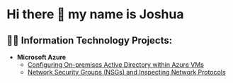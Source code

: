<h1> Hi there 👋 my name is Joshua </h1>

<h2>👨‍💻 Information Technology Projects:</h2>

- <b>Microsoft Azure</b>
  - [Configuring On-premises Active Directory within Azure VMs](https://github.com/jnwabueze/configure-ad)
  - [Network Security Groups (NSGs) and Inspecting Network Protocols](https://github.com/joshmadakorcc/azure-network-protocols)
